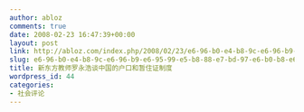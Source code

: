 ```yaml
---
author: abloz
comments: true
date: 2008-02-23 16:47:39+00:00
layout: post
link: http://abloz.com/index.php/2008/02/23/e6-96-b0-e4-b8-9c-e6-96-b9-e6-95-99-e5-b8-88-e7-bd-97-e6-b0-b8-e6-b5-a9-e8-b0-88-e4-b8-ad-e5-9b-bd-e7-9a-84-e6-88-b7-e5-8f-a3-e5-92-8c-e6-9a-82-e4-bd-8f-e8-af-81-e5-88-b6-e5-ba-a6/
slug: e6-96-b0-e4-b8-9c-e6-96-b9-e6-95-99-e5-b8-88-e7-bd-97-e6-b0-b8-e6-b5-a9-e8-b0-88-e4-b8-ad-e5-9b-bd-e7-9a-84-e6-88-b7-e5-8f-a3-e5-92-8c-e6-9a-82-e4-bd-8f-e8-af-81-e5-88-b6-e5-ba-a6
title: 新东方教师罗永浩谈中国的户口和暂住证制度
wordpress_id: 44
categories:
- 社会评论
---
```



